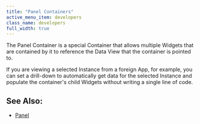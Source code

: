 ```yaml
---
title: "Panel Containers"
active_menu_item: developers
class_name: developers
full_width: true
---
```



The Panel Container is a special Container that allows multiple Widgets that are contained by it to reference the Data View that the container is pointed to.

If you are viewing a selected Instance from a foreign App, for example, you can set a drill-down to automatically get data for the selected Instance and populate the container's child Widgets without writing a single line of code.

## See Also:

 - [Panel](../../../widget-properties-events/containers/panel.htm)

